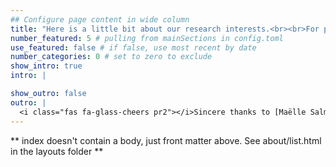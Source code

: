 ```yaml
---
## Configure page content in wide column
title: "Here is a little bit about our research interests.<br><br>For prospective lab members, please see the left-panel on the [people](/people/) tab." # leave blank to exclude
number_featured: 5 # pulling from mainSections in config.toml
use_featured: false # if false, use most recent by date
number_categories: 0 # set to zero to exclude
show_intro: true
intro: |

show_outro: false
outro: |
  <i class="fas fa-glass-cheers pr2"></i>Sincere thanks to [Maëlle Salmon](https://masalmon.eu/) for her help naming this Hugo theme!
---
```


** index doesn't contain a body, just front matter above.
See about/list.html in the layouts folder **